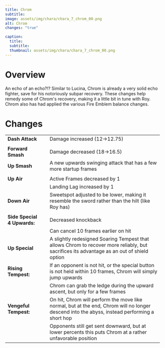 ```yaml
---
title: Chrom
subtitle: 
image: assets/img/chara/chara_7_chrom_00.png
alt: Chrom
changes: "true"

caption:
  title:
  subtitle: 
  thumbnail: assets/img/chara/chara_7_chrom_00.png
---
```


# Overview 

An echo of an echo?!? Similar to Lucina, Chrom is already a very solid echo fighter, save for his notoriously subpar recovery. These changes help remedy some of Chrom's recovery, making it a little bit in tune with Roy. Chrom also has had applied the various Fire Emblem balance changes.

# Changes

| |  |  |
| :----------- | :-----: | ----------- |
| **Dash Attack** | | Damage increased (12->12.75) |
|  |  |  |
| **Forward Smash** | | Damage decreased (18->16.5) |
| **Up Smash** | | A new upwards swinging attack that has a few more startup frames |
|  |  |  |
| **Up Air** | | Active Frames decreased by 1 |
|  |  | Landing Lag increased by 1 |
| **Down Air** | | Sweetspot adjusted to be lower, making it resemble the sword rather than the hilt (like Roy has) |
| | | |
| **Side Special 4 Upwards:** | | Decreased knockback |
| | | Can cancel 10 frames earlier on hit |
| **Up Special** | | A slightly redesigned Soaring Tempest that allows Chrom to recover more reliably, but sacrifices its advantage as an out of shield option |
| **Rising Tempest:** | | If an opponent is not hit, or the special button is not held within 10 frames, Chrom will simply jump upwards  |
|  | | Chrom can grab the ledge during the upward ascent, but only for a few frames |
| **Vengeful Tempest:** | | On hit, Chrom will perform the move like normal, but at the end, Chrom will no longer descend into the abyss, instead performing a short hop |
| | | Opponents still get sent downward, but at lower percents this puts Chrom at a rather unfavorable position |